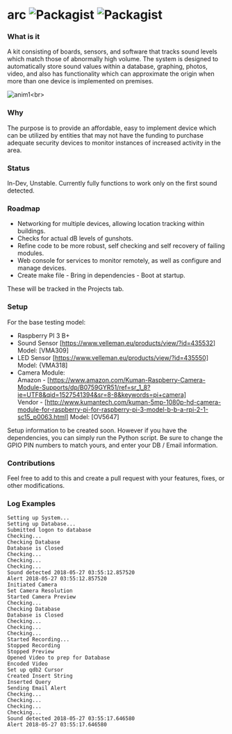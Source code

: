 # arc ![Packagist](https://img.shields.io/badge/Language-Python-green.svg?style=plastic) ![Packagist](https://img.shields.io/packagist/l/doctrine/orm.svg?style=plastic)

### What is it

A kit consisting of boards, sensors, and software that tracks sound levels which match those of abnormally high volume. The system is designed to automatically store sound values within a database, graphing, photos, video, and also has functionality which can approximate the origin when more than one device is implemented on premises.

![anim1](https://github.com/eagleEggs/arc/blob/master/images/arc_1.png?)<br>

### Why

The purpose is to provide an affordable, easy to implement device which can be utilized by entities that may not have the funding to purchase adequate security devices to monitor instances of increased activity in the area.

### Status

In-Dev, Unstable.
Currently fully functions to work only on the first sound detected.

### Roadmap

 - Networking for multiple devices, allowing location tracking within buildings.
 - Checks for actual dB levels of gunshots.
 - Refine code to be more robust, self checking and self recovery of failing modules.
 - Web console for services to monitor remotely, as well as configure and manage devices.
 - Create make file - Bring in dependencies - Boot at startup.
 
These will be tracked in the Projects tab.

### Setup

For the base testing model:

 - Raspberry PI 3 B+
 - Sound Sensor [https://www.velleman.eu/products/view/?id=435532] Model: [VMA309]
 - LED Sensor [https://www.velleman.eu/products/view/?id=435550] Model: {VMA318]
 - Camera Module:<br>
  Amazon - [https://www.amazon.com/Kuman-Raspberry-Camera-Module-Supports/dp/B0759GYR51/ref=sr_1_8?ie=UTF8&qid=1527541394&sr=8-8&keywords=pi+camera] <br>
   Vendor - [http://www.kumantech.com/kuman-5mp-1080p-hd-camera-module-for-raspberry-pi-for-raspberry-pi-3-model-b-b-a-rpi-2-1-sc15_p0063.html] Model: [OV5647]

Setup information to be created soon.
However if you have the dependencies, you can simply run the Python script.
Be sure to change the GPIO PIN numbers to match yours, and enter your DB / Email information.

### Contributions

Feel free to add to this and create a pull request with your features, fixes, or other modifications.

### Log Examples

`Setting up System...`<br>
`Setting up Database...`<br>
`Submitted logon to database`<br>
`Checking...`<br>
`Checking Database`<br>
`Database is Closed`<br>
`Checking...`<br>
`Checking...`<br>
`Checking...`<br>
`Sound detected 2018-05-27 03:55:12.857520`<br>
`Alert 2018-05-27 03:55:12.857520`<br>
`Initiated Camera`<br>
`Set Camera Resolution`<br>
`Started Camera Preview`<br>
`Checking...`<br>
`Checking Database`<br>
`Database is Closed`<br>
`Checking...`<br>
`Checking...`<br>
`Checking...`<br>
`Started Recording...`<br>
`Stopped Recording`<br>
`Stopped Preview`<br>
`Opened Video to prep for Database`<br>
`Encoded Video`<br>
`Set up qdb2 Cursor`<br>
`Created Insert String`<br>
`Inserted Query`<br>
`Sending Email Alert`<br>
`Checking...`<br>
`Checking...`<br>
`Checking...`<br>
`Checking...`<br>
`Sound detected 2018-05-27 03:55:17.646580`<br>
`Alert 2018-05-27 03:55:17.646580`<br>


